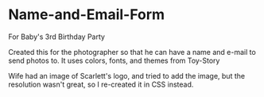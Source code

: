 # Name-and-Email-Form
For Baby's 3rd Birthday Party

Created this for the photographer so that he can have a name and e-mail to send photos to. It uses colors, fonts, and themes from Toy-Story

Wife had an image of Scarlett's logo, and tried to add the image, but the resolution wasn't great, so I re-created it in CSS instead.